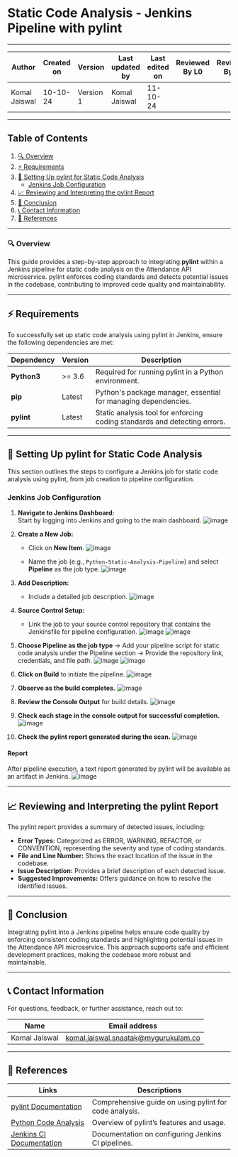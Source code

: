 # Static Code Analysis - Jenkins Pipeline with pylint

---  
| Author          | Created on | Version   | Last updated by | Last edited on | Reviewed By L0 | Reviewed By L1 | Reviewed By L2 |
|-----------------|------------|-----------|-----------------|----------------|----------------|----------------|----------------| 
| Komal Jaiswal   | 10-10-24   | Version 1 | Komal Jaiswal   | 11-10-24       |                |                |                |

---

## Table of Contents
1. [🔍 Overview](#-overview)
2. [⚡ Requirements](#-requirements)
3. [🧰 Setting Up pylint for Static Code Analysis](#-setting-up-pylint-for-static-code-analysis)
   - [Jenkins Job Configuration](#jenkins-job-configuration)
4. [📈 Reviewing and Interpreting the pylint Report](#-reviewing-and-interpreting-the-pylint-report)
5. [📌 Conclusion](#-conclusion)
6. [📞 Contact Information](#-contact-information)
7. [📖 References](#-references)

---

### 🔍 Overview
This guide provides a step-by-step approach to integrating **pylint** within a Jenkins pipeline for static code analysis on the Attendance API microservice. pylint enforces coding standards and detects potential issues in the codebase, contributing to improved code quality and maintainability.

---

## ⚡ Requirements

To successfully set up static code analysis using pylint in Jenkins, ensure the following dependencies are met:

| Dependency      | Version       | Description                                                             |
|-----------------|---------------|-------------------------------------------------------------------------|
| **Python3**     | >= 3.6        | Required for running pylint in a Python environment.                    |
| **pip**         | Latest        | Python's package manager, essential for managing dependencies.          |
| **pylint**      | Latest        | Static analysis tool for enforcing coding standards and detecting errors.|

---

## 🧰 Setting Up pylint for Static Code Analysis

This section outlines the steps to configure a Jenkins job for static code analysis using pylint, from job creation to pipeline configuration.

### Jenkins Job Configuration

1. **Navigate to Jenkins Dashboard:**  
   Start by logging into Jenkins and going to the main dashboard.
![image](https://github.com/user-attachments/assets/674841e8-2c61-4bc1-8736-b8157c3a9a28)

   
2. **Create a New Job:**  
   - Click on **New Item**.
![image](https://github.com/user-attachments/assets/c7c4e226-4162-4199-b168-68665d2ea08b)

   - Name the job (e.g., `Python-Static-Analysis-Pipeline`) and select **Pipeline** as the job type.
![image](https://github.com/user-attachments/assets/0fcf82bf-13aa-4e0f-8620-884027a004da)


3. **Add Description:**  
   - Include a detailed job description.
![image](https://github.com/user-attachments/assets/29828b88-26b4-41fa-86f8-991bd24b40b8)


4. **Source Control Setup:**  
   - Link the job to your source control repository that contains the Jenkinsfile for pipeline configuration.
![image](https://github.com/user-attachments/assets/c38d6172-6f6c-4e45-8527-3395f56b878b)
![image](https://github.com/user-attachments/assets/5c4e4753-01d8-458c-b193-c26ea13dee4e)



5. **Choose Pipeline as the job type** → Add your pipeline script for static code analysis under the Pipeline section → Provide the repository link, credentials, and file path.
![image](https://github.com/user-attachments/assets/796b803c-8155-4882-a2d7-8412f2cf498b)
![image](https://github.com/user-attachments/assets/39571aff-688d-4d0c-b6b6-765657454b84)


6. **Click on Build** to initiate the pipeline.
![image](https://github.com/user-attachments/assets/3ea4c1fd-4b05-453a-8d73-5e9791b0640a)


7. **Observe as the build completes.**
![image](https://github.com/user-attachments/assets/c6bb0b28-0bb1-462d-bf82-8e497231381a)

8. **Review the Console Output** for build details.
![image](https://github.com/user-attachments/assets/f8dd442d-44b1-464e-91c7-edf8d9acc59f)

9. **Check each stage in the console output for successful completion.**
![image](https://github.com/user-attachments/assets/c05fccfd-d6fb-40e7-9b82-7820ac102c7b)

10. **Check the pylint report generated during the scan.**
![image](https://github.com/user-attachments/assets/f97a532c-cbc3-40ce-893c-4e76df69bf84)

#### Report
After pipeline execution, a text report generated by pylint will be available as an artifact in Jenkins.
![image](https://github.com/user-attachments/assets/c86d8c87-2385-4056-be13-8e086e8dc15a)

---

## 📈 Reviewing and Interpreting the pylint Report

The pylint report provides a summary of detected issues, including:

- **Error Types:** Categorized as ERROR, WARNING, REFACTOR, or CONVENTION, representing the severity and type of coding standards.
- **File and Line Number:** Shows the exact location of the issue in the codebase.
- **Issue Description:** Provides a brief description of each detected issue.
- **Suggested Improvements:** Offers guidance on how to resolve the identified issues.

---

## 📌 Conclusion

Integrating pylint into a Jenkins pipeline helps ensure code quality by enforcing consistent coding standards and highlighting potential issues in the Attendance API microservice. This approach supports safe and efficient development practices, making the codebase more robust and maintainable.

---

## 📞 Contact Information

For questions, feedback, or further assistance, reach out to:

| Name          | Email address                        |
|---------------|-------------------------------------|
| Komal Jaiswal | komal.jaiswal.snaatak@mygurukulam.co |

---

## 📖 References

| Links                                                                               | Descriptions                                          |
|-------------------------------------------------------------------------------------|-------------------------------------------------------|
| [pylint Documentation](https://pylint.pycqa.org/)                                   | Comprehensive guide on using pylint for code analysis.|
| [Python Code Analysis](https://pypi.org/project/pylint/)                            | Overview of pylint’s features and usage.              |
| [Jenkins CI Documentation](https://www.jenkins.io/doc/)                             | Documentation on configuring Jenkins CI pipelines.    |


